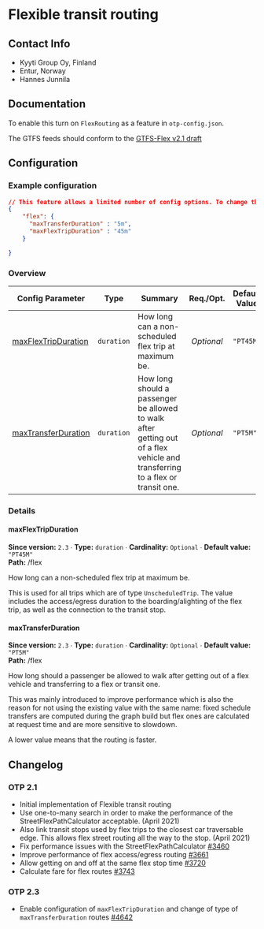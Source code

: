 # Flexible transit routing

## Contact Info

- Kyyti Group Oy, Finland
- Entur, Norway
- Hannes Junnila

## Documentation

To enable this turn on `FlexRouting` as a feature in `otp-config.json`.

The GTFS feeds should conform to
the [GTFS-Flex v2.1 draft](https://github.com/MobilityData/gtfs-flex/blob/master/spec/reference.md)

## Configuration

<!-- config BEGIN -->
<!-- NOTE! This section is auto-generated. Do not change, change doc in code instead. -->

### Example configuration

```JSON
// This feature allows a limited number of config options. To change the configuration, add the following to `router-config.json`.
{
    "flex": {
      "maxTransferDuration" : "5m",
      "maxFlexTripDuration" : "45m"
    }

}
```
### Overview

| Config Parameter                                 |    Type    | Summary                                                                                                                       |  Req./Opt. | Default Value | Since |
|--------------------------------------------------|:----------:|-------------------------------------------------------------------------------------------------------------------------------|:----------:|---------------|:-----:|
| [maxFlexTripDuration](#flex_maxFlexTripDuration) | `duration` | How long can a non-scheduled flex trip at maximum be.                                                                         | *Optional* | `"PT45M"`     |  2.3  |
| [maxTransferDuration](#flex_maxTransferDuration) | `duration` | How long should a passenger be allowed to walk after getting out of a flex vehicle and transferring to a flex or transit one. | *Optional* | `"PT5M"`      |  2.3  |


### Details

<h4 id="flex_maxFlexTripDuration">maxFlexTripDuration</h4>

**Since version:** `2.3` ∙ **Type:** `duration` ∙ **Cardinality:** `Optional` ∙ **Default value:** `"PT45M"`   
**Path:** /flex 

How long can a non-scheduled flex trip at maximum be.

This is used for all trips which are of type `UnscheduledTrip`. The value includes the access/egress duration to the boarding/alighting of the flex trip, as well as the connection to the transit stop.

<h4 id="flex_maxTransferDuration">maxTransferDuration</h4>

**Since version:** `2.3` ∙ **Type:** `duration` ∙ **Cardinality:** `Optional` ∙ **Default value:** `"PT5M"`   
**Path:** /flex 

How long should a passenger be allowed to walk after getting out of a flex vehicle and transferring to a flex or transit one.

This was mainly introduced to improve performance which is also the reason for not
using the existing value with the same name: fixed schedule transfers are computed
during the graph build but flex ones are calculated at request time and are more
sensitive to slowdown.

A lower value means that the routing is faster.





<!-- config END -->

## Changelog

### OTP 2.1

- Initial implementation of Flexible transit routing
- Use one-to-many search in order to make the performance of the StreetFlexPathCalculator
  acceptable. (April 2021)
- Also link transit stops used by flex trips to the closest car traversable edge. This allows flex
  street routing all the way to the stop. (April 2021)
- Fix performance issues with the
  StreetFlexPathCalculator [#3460](https://github.com/opentripplanner/OpenTripPlanner/pull/3460)
- Improve performance of flex access/egress
  routing [#3661](https://github.com/opentripplanner/OpenTripPlanner/pull/3661)
- Allow getting on and off at the same flex stop
  time [#3720](https://github.com/opentripplanner/OpenTripPlanner/pull/3720)
- Calculate fare for flex
  routes [#3743](https://github.com/opentripplanner/OpenTripPlanner/pull/3743)

### OTP 2.3
- Enable configuration of `maxFlexTripDuration` and change of type of `maxTransferDuration`
  routes [#4642](https://github.com/opentripplanner/OpenTripPlanner/pull/4642)
